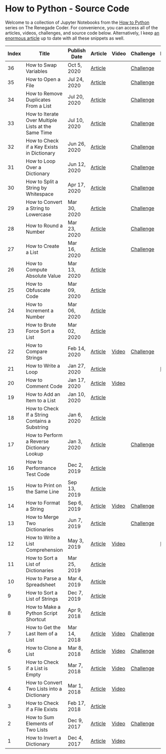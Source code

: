 # How to Python - Source Code

Welcome to a collection of Jupyter Notebooks from the [How to Python][1] series on The Renegade Coder. For convenience, you can access all of the articles, videos, challenges, and source code below. Alternatively, I keep [an enormous article][25] up to date with all these snippets as well.

| Index | Title                                               | Publish Date | Article                 | Video       | Challenge | Notebook |
|-------|-----------------------------------------------------|--------------|-------------------------|-------------|-----------|----------|
| 36    | How to Swap Variables                               | Oct 5, 2020  | [Article][swap-var-art] |             | [Challenge][swap-var-chal] | |
| 35    | How to Open a File                                  | Jul 24, 2020 | [Article][64]           |             | [Challenge][65] | |
| 34    | How to Remove Duplicates From a List                | Jul 20, 2020 | [Article][62]           |             | [Challenge][63] | |
| 33    | How to Iterate Over Multiple Lists at the Same Time | Jul 10, 2020 | [Article][60]           |             | [Challenge][61] | |
| 32    | How to Check if a Key Exists in Dictionary          | Jun 26, 2020 | [Article][58]           |             | [Challenge][59] | |
| 31    | How to Loop Over a Dictionary                       | Jun 12, 2020 | [Article][55]           |             | [Challenge][56] | |
| 30    | How to Split a String by Whitespace                 | Apr 17, 2020 | [Article][34]           |             | [Challenge][45] | |
| 29    | How to Convert a String to Lowercase                | Mar 30, 2020 | [Article][33]           |             | [Challenge][44] | |
| 28    | How to Round a Number                               | Mar 23, 2020 | [Article][32]           |             | [Challenge][54] | |
| 27    | How to Create a List                                | Mar 16, 2020 | [Article][31]           |             | [Challenge][57] | |
| 26    | How to Compute Absolute Value                       | Mar 13, 2020 | [Article][30]           |             | | |
| 25    | How to Obfuscate Code                               | Mar 09, 2020 | [Article][29]           |             | | |
| 24    | How to Increment a Number                           | Mar 06, 2020 | [Article][28]           |             | | |
| 23    | How to Brute Force Sort a List                      | Mar 02, 2020 | [Article][27]           |             | | |
| 22    | How to Compare Strings                              | Feb 14, 2020 | [Article][26]           | [Video][43] | [Challenge][46] | |
| 21    | How to Write a Loop                                 | Jan 27, 2020 | [Article][4]            |             | | [Notebook][24] | 
| 20    | How to Comment Code                                 | Jan 17, 2020 | [Article][5]            | [Video][66] | | |
| 19    | How to Add an Item to a List                        | Jan 10, 2020 | [Article][6]            |             | | |
| 18    | How to Check If a String Contains a Substring       | Jan 6, 2020  | [Article][7]            |             | | |
| 17    | How to Perform a Reverse Dictionary Lookup          | Jan 3, 2020  | [Article][8]            |             | [Challenge][48] | |
| 16    | How to Performance Test Code                        | Dec 2, 2019  | [Article][9]            |             | | |
| 15    | How to Print on the Same Line                       | Sep 13, 2019 | [Article][10]           |             | | |
| 14    | How to Format a String                              | Sep 6, 2019  | [Article][11]           | [Video][42] | [Challenge][53] | |
| 13    | How to Merge Two Dictionaries                       | Jun 7, 2019  | [Article][12]           |             | [Challenge][47] | |
| 12    | How to Write a List Comprehension                   | May 3, 2019  | [Article][2]            | [Video][39] | | [Notebook][3] |
| 11    | How to Sort a List of Dictionaries                  | Mar 25, 2019 | [Article][13]           |             | | |
| 10    | How to Parse a Spreadsheet                          | Mar 4, 2019  | [Article][14]           |             | | |
| 9     | How to Sort a List of Strings                       | Dec 7, 2019  | [Article][15]           |             | | |
| 8     | How to Make a Python Script Shortcut                | Apr 9, 2018  | [Article][16]           |             | | |
| 7     | How to Get the Last Item of a List                  | Mar 14, 2018 | [Article][17]           | [Video][41] | [Challenge][52] | |
| 6     | How to Clone a List                                 | Mar 8, 2018  | [Article][18]           | [Video][40] | [Challenge][51] | |
| 5     | How to Check if a List is Empty                     | Mar 7, 2018  | [Article][19]           | [Video][35] | [Challenge][49] | | 
| 4     | How to Convert Two Lists into a Dictionary          | Mar 1, 2018  | [Article][20]           | [Video][38] | | |
| 3     | How to Check if a File Exists                       | Feb 17, 2018 | [Article][21]           |             | | |
| 2     | How to Sum Elements of Two Lists                    | Dec 9, 2017  | [Article][22]           | [Video][37] | [Challenge][50] | |
| 1     | How to Invert a Dictionary                          | Dec 4, 2017  | [Article][23]           | [Video][36] | | |

[1]: https://therenegadecoder.com/series/how-to-python/
[2]: https://therenegadecoder.com/code/how-to-write-a-list-comprehension-in-python/
[3]: https://colab.research.google.com/github/TheRenegadeCoder/how-to-python-code/blob/master/notebooks/how_to_write_a_list_comprehension.ipynb
[4]: https://therenegadecoder.com/code/how-to-write-a-loop-in-python/
[5]: https://therenegadecoder.com/code/how-to-comment-code-in-python/
[6]: https://therenegadecoder.com/code/how-to-add-an-item-to-a-list-in-python/
[7]: https://therenegadecoder.com/code/how-to-check-if-a-string-contains-a-substring-in-python/
[8]: https://therenegadecoder.com/code/how-to-perform-a-reverse-dictionary-lookup-in-python/
[9]: https://therenegadecoder.com/code/how-to-performance-test-python-code/
[10]: https://therenegadecoder.com/code/how-to-print-on-the-same-line-in-python/
[11]: https://therenegadecoder.com/code/how-to-format-a-string-in-python/
[12]: https://therenegadecoder.com/code/how-to-merge-two-dictionaries-in-python/
[13]: https://therenegadecoder.com/code/how-to-sort-a-list-of-dictionaries-in-python/
[14]: https://therenegadecoder.com/code/how-to-parse-a-spreadsheet-in-python/
[15]: https://therenegadecoder.com/code/how-to-sort-a-list-of-strings-in-python/
[16]: https://therenegadecoder.com/code/how-to-make-a-python-script-shortcut-with-arguments/
[17]: https://therenegadecoder.com/code/how-to-get-the-last-item-of-a-list-in-python/
[18]: https://therenegadecoder.com/code/how-to-clone-a-list-in-python/
[19]: https://therenegadecoder.com/code/how-to-check-if-a-list-is-empty-in-python/
[20]: https://therenegadecoder.com/code/how-to-convert-two-lists-into-a-dictionary-in-python/
[21]: https://therenegadecoder.com/code/how-to-check-if-a-file-exists-in-python/
[22]: https://therenegadecoder.com/code/how-to-sum-elements-of-two-lists-in-python/
[23]: https://therenegadecoder.com/code/how-to-invert-a-dictionary-in-python/
[24]: https://colab.research.google.com/github/TheRenegadeCoder/how-to-python-code/blob/master/notebooks/how_to_write_a_loop.ipynb
[25]: https://therenegadecoder.com/code/python-code-snippets-for-everyday-problems/
[26]: https://therenegadecoder.com/code/how-to-compare-strings-in-python/
[27]: https://therenegadecoder.com/code/how-to-brute-force-sort-a-list-in-python/
[28]: https://therenegadecoder.com/code/how-to-increment-a-number-in-python/
[29]: https://therenegadecoder.com/code/how-to-obfuscate-code-in-python/
[30]: https://therenegadecoder.com/code/how-to-compute-absolute-value-in-python/
[31]: https://therenegadecoder.com/code/how-to-create-a-list-in-python/
[32]: https://therenegadecoder.com/code/how-to-round-a-number-in-python/
[33]: https://therenegadecoder.com/code/how-to-convert-a-string-to-lowercase-in-python/
[34]: https://therenegadecoder.com/code/how-to-split-a-string-by-whitespace-in-python/
[35]: https://www.youtube.com/watch?v=k1lE5QxNAM4
[36]: https://www.youtube.com/watch?v=lN5qX73H2Bc
[37]: https://www.youtube.com/watch?v=-ueWDzP88eQ
[38]: https://www.youtube.com/watch?v=SPmFkdfD_Ho
[39]: https://www.youtube.com/watch?v=AEG8D4h7kls
[40]: https://www.youtube.com/watch?v=ZMCte_LHml0
[41]: https://www.youtube.com/watch?v=wAJ1Nlk-T7w
[42]: https://www.youtube.com/watch?v=qZMYur8VRlU
[43]: https://www.youtube.com/watch?v=EO1_Pa6wSQs
[44]: https://twitter.com/RenegadeCoder94/status/1264975318126919680
[45]: https://twitter.com/RenegadeCoder94/status/1264971395747979265
[46]: https://twitter.com/RenegadeCoder94/status/1261037244493770756
[47]: https://twitter.com/RenegadeCoder94/status/1255254175832780800
[48]: https://twitter.com/RenegadeCoder94/status/1251974523018260486
[49]: https://twitter.com/RenegadeCoder94/status/1251963427842654218
[50]: https://twitter.com/RenegadeCoder94/status/1251952416205033473
[51]: https://twitter.com/RenegadeCoder94/status/1251764535716990976
[52]: https://twitter.com/RenegadeCoder94/status/1251753023858188292
[53]: https://twitter.com/RenegadeCoder94/status/1251746937080029184
[54]: https://twitter.com/RenegadeCoder94/status/1269750560368078848
[55]: https://therenegadecoder.com/code/how-to-loop-over-a-dictionary-in-python/
[56]: https://twitter.com/RenegadeCoder94/status/1260631262546604037
[57]: https://twitter.com/RenegadeCoder94/status/1274726808001359873
[58]: https://therenegadecoder.com/code/how-to-check-if-a-key-exists-in-a-dictionary-in-python/
[59]: https://twitter.com/RenegadeCoder94/status/1270232431325478915
[60]: https://therenegadecoder.com/code/how-to-iterate-over-multiple-lists-at-the-same-time-in-python/
[61]: https://twitter.com/RenegadeCoder94/status/1276967356997218305
[62]: https://therenegadecoder.com/code/how-to-remove-duplicates-from-a-list-in-python/
[63]: https://twitter.com/RenegadeCoder94/status/1279885310739058704
[64]: https://therenegadecoder.com/code/how-to-open-a-file-in-python/
[65]: https://twitter.com/RenegadeCoder94/status/1280752490011639808
[66]: https://www.youtube.com/watch?v=O6WtQH62t6k

[swap-var-art]: https://therenegadecoder.com/code/how-to-swap-variables-in-python/
[swap-var-chal]: https://twitter.com/RenegadeCoder94/status/1307819252498522113
